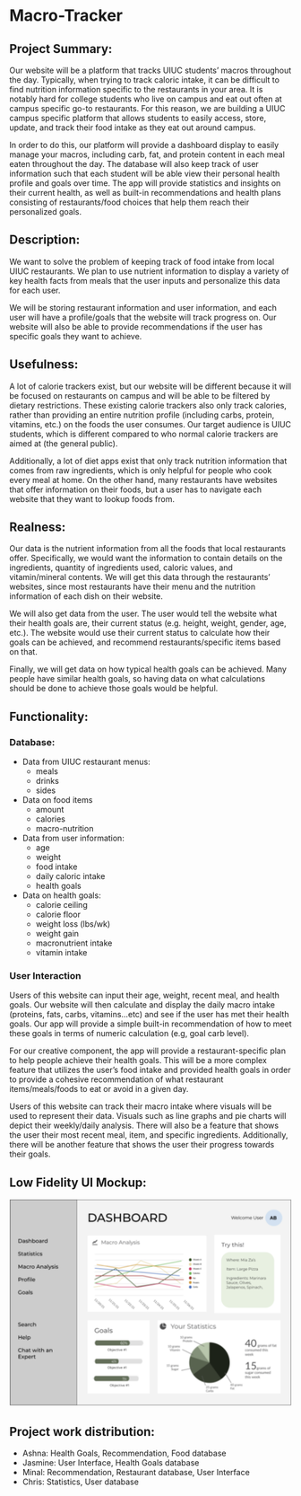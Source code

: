 # Macro-Tracker

## Project Summary: 
Our website will be a platform that tracks UIUC students’ macros throughout the day. Typically, when trying to track caloric intake, it can be difficult to find nutrition information specific to the restaurants in your area. It is notably hard for college students who live on campus and eat out often at campus specific go-to restaurants. For this reason, we are building a UIUC campus specific platform that allows students to easily access, store, update, and track their food intake as they eat out around campus.

In order to do this, our platform will provide a dashboard display to easily manage your macros, including carb, fat, and protein content in each meal eaten throughout the day. The database will also keep track of user information such that each student will be able view their personal health profile and goals over time. The app will provide statistics and insights on their current health, as well as built-in recommendations and health plans consisting of restaurants/food choices that help them reach their personalized goals.

## Description:
We want to solve the problem of keeping track of food intake from local UIUC restaurants. We plan to use nutrient information to display a variety of key health facts from meals that the user inputs and personalize this data for each user. 

We will be storing restaurant information and user information, and each user will have a profile/goals that the website will track progress on. Our website will also be able to provide recommendations if the user has specific goals they want to achieve.

## Usefulness:
A lot of calorie trackers exist, but our website will be different because it will be focused on restaurants on campus and will be able to be filtered by dietary restrictions. These existing calorie trackers also only track calories, rather than providing an entire nutrition profile (including carbs, protein, vitamins, etc.) on the foods the user consumes. Our target audience is UIUC students, which is different compared to who normal calorie trackers are aimed at (the general public).

Additionally, a lot of diet apps exist that only track nutrition information that comes from raw ingredients, which is only helpful for people who cook every meal at home. On the other hand, many restaurants have websites that offer information on their foods, but a user has to navigate each website that they want to lookup foods from.

## Realness:
Our data is the nutrient information from all the foods that local restaurants offer. Specifically, we would want the information to contain details on the ingredients, quantity of ingredients used, caloric values, and vitamin/mineral contents. We will get this data through the restaurants’ websites, since most restaurants have their menu and the nutrition information of each dish on their website. 

We will also get data from the user. The user would tell the website what their health goals are, their current status (e.g. height, weight, gender, age, etc.). The website would use their current status to calculate how their goals can be achieved, and recommend restaurants/specific items based on that.

Finally, we will get data on how typical health goals can be achieved. Many people have similar health goals, so having data on what calculations should be done to achieve those goals would be helpful.

## Functionality:

### Database:
- Data from UIUC restaurant menus: 
    - meals
    - drinks
    - sides
- Data on food items
    - amount
    - calories
    - macro-nutrition 
- Data from user information: 
    - age
    - weight
    - food intake
    - daily caloric intake
    - health goals
- Data on health goals: 
    - calorie ceiling
    - calorie floor
    - weight loss (lbs/wk)
    - weight gain
    - macronutrient intake
    - vitamin intake

### User Interaction
Users of this website can input their age, weight, recent meal, and health goals. Our website will then calculate and display the daily macro intake (proteins, fats, carbs, vitamins…etc) and see if the user has met their health goals. Our app will provide a simple built-in recommendation of how to meet these goals in terms of numeric calculation (e.g, goal carb level).

For our creative component, the app will provide a restaurant-specific plan to help people achieve their health goals. This will be a more complex feature that utilizes the user’s food intake and provided health goals in order to provide a cohesive recommendation of what restaurant items/meals/foods to eat or avoid in a given day.

Users of this website can track their macro intake where visuals will be used to represent their data. Visuals such as line graphs and pie charts will depict their weekly/daily analysis. There will also be a feature that shows the user their most recent meal, item, and specific ingredients. Additionally, there will be another feature that shows the user their progress towards their goals. 


## Low Fidelity UI Mockup: 
![image](UI_mockup.png)

## Project work distribution:
- Ashna: Health Goals, Recommendation, Food database
- Jasmine: User Interface, Health Goals database
- Minal: Recommendation, Restaurant database, User Interface
- Chris: Statistics, User database



